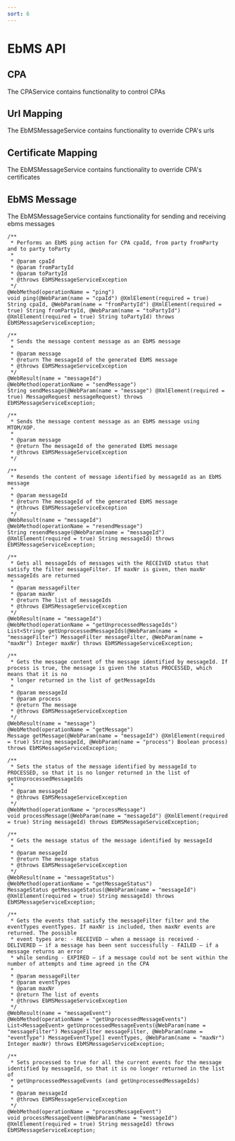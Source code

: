 ```yaml
---
sort: 6
---
```


# EbMS API

## CPA
The CPAService contains functionality to control CPAs  

## Url Mapping
The EbMSMessageService contains functionality to override CPA's urls  

## Certificate Mapping
The EbMSMessageService contains functionality to override CPA's certificates  

## EbMS Message
The EbMSMessageService contains functionality for sending and receiving ebms messages  

	/**
	 * Performs an EbMS ping action for CPA cpaId, from party fromParty and to party toParty
	 * 
	 * @param cpaId
	 * @param fromPartyId
	 * @param toPartyId
	 * @throws EbMSMessageServiceException
	 */
	@WebMethod(operationName = "ping")
	void ping(@WebParam(name = "cpaId") @XmlElement(required = true) String cpaId, @WebParam(name = "fromPartyId") @XmlElement(required = true) String fromPartyId, @WebParam(name = "toPartyId") @XmlElement(required = true) String toPartyId) throws EbMSMessageServiceException;

	/**
	 * Sends the message content message as an EbMS message
	 * 
	 * @param message
	 * @return The messageId of the generated EbMS message
	 * @throws EbMSMessageServiceException
	 */
	@WebResult(name = "messageId")
	@WebMethod(operationName = "sendMessage")
	String sendMessage(@WebParam(name = "message") @XmlElement(required = true) MessageRequest messageRequest) throws EbMSMessageServiceException;

	/**
	 * Sends the message content message as an EbMS message using MTOM/XOP.
	 * 
	 * @param message
	 * @return The messageId of the generated EbMS message
	 * @throws EbMSMessageServiceException
	 */

	/**
	 * Resends the content of message identified by messageId as an EbMS message
	 * 
	 * @param messageId
	 * @return The messageId of the generated EbMS message
	 * @throws EbMSMessageServiceException
	 */
	@WebResult(name = "messageId")
	@WebMethod(operationName = "resendMessage")
	String resendMessage(@WebParam(name = "messageId") @XmlElement(required = true) String messageId) throws EbMSMessageServiceException;

	/**
	 * Gets all messageIds of messages with the RECEIVED status that satisfy the filter messageFilter. If maxNr is given, then maxNr messageIds are returned
	 * 
	 * @param messageFilter
	 * @param maxNr
	 * @return The list of messageIds
	 * @throws EbMSMessageServiceException
	 */
	@WebResult(name = "messageId")
	@WebMethod(operationName = "getUnprocessedMessageIds")
	List<String> getUnprocessedMessageIds(@WebParam(name = "messageFilter") MessageFilter messageFilter, @WebParam(name = "maxNr") Integer maxNr) throws EbMSMessageServiceException;

	/**
	 * Gets the message content of the message identified by messageId. If process is true, the message is given the status PROCESSED, which means that it is no
	 * longer returned in the list of getMessageIds
	 * 
	 * @param messageId
	 * @param process
	 * @return The message
	 * @throws EbMSMessageServiceException
	 */
	@WebResult(name = "message")
	@WebMethod(operationName = "getMessage")
	Message getMessage(@WebParam(name = "messageId") @XmlElement(required = true) String messageId, @WebParam(name = "process") Boolean process) throws EbMSMessageServiceException;

	/**
	 * Sets the status of the message identified by messageId to PROCESSED, so that it is no longer returned in the list of getUnprocessedMessageIds
	 * 
	 * @param messageId
	 * @throws EbMSMessageServiceException
	 */
	@WebMethod(operationName = "processMessage")
	void processMessage(@WebParam(name = "messageId") @XmlElement(required = true) String messageId) throws EbMSMessageServiceException;

	/**
	 * Gets the message status of the message identified by messageId
	 * 
	 * @param messageId
	 * @return The message status
	 * @throws EbMSMessageServiceException
	 */
	@WebResult(name = "messageStatus")
	@WebMethod(operationName = "getMessageStatus")
	MessageStatus getMessageStatus(@WebParam(name = "messageId") @XmlElement(required = true) String messageId) throws EbMSMessageServiceException;

	/**
	 * Gets the events that satisfy the messageFilter filter and the eventTypes eventTypes. If maxNr is included, then maxNr events are returned. The possible
	 * event types are: - RECEIVED – when a message is received - DELIVERED – if a message has been sent successfully - FAILED – if a message returns an error
	 * while sending - EXPIRED – if a message could not be sent within the number of attempts and time agreed in the CPA
	 * 
	 * @param messageFilter
	 * @param eventTypes
	 * @param maxNr
	 * @return The list of events
	 * @throws EbMSMessageServiceException
	 */
	@WebResult(name = "messageEvent")
	@WebMethod(operationName = "getUnprocessedMessageEvents")
	List<MessageEvent> getUnprocessedMessageEvents(@WebParam(name = "messageFilter") MessageFilter messageFilter, @WebParam(name = "eventType") MessageEventType[] eventTypes, @WebParam(name = "maxNr") Integer maxNr) throws EbMSMessageServiceException;

	/**
	 * Sets processed to true for all the current events for the message identified by messageId, so that it is no longer returned in the list of
	 * getUnprocessedMessageEvents (and getUnprocessedMessageIds)
	 * 
	 * @param messageId
	 * @throws EbMSMessageServiceException
	 */
	@WebMethod(operationName = "processMessageEvent")
	void processMessageEvent(@WebParam(name = "messageId") @XmlElement(required = true) String messageId) throws EbMSMessageServiceException;
